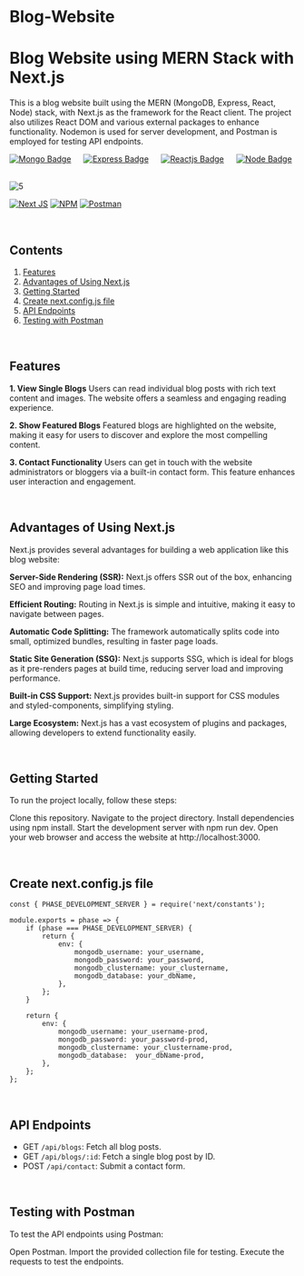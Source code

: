 # Blog-Website

# Blog Website using MERN Stack with Next.js
This is a blog website built using the MERN (MongoDB, Express, React, Node) stack, with Next.js as the framework for the React client. The project also utilizes React DOM and various external packages to enhance functionality. Nodemon is used for server development, and Postman is employed for testing API endpoints.

[![Mongo Badge](http://img.shields.io/badge/Database%20-MongoDB-darkgreen?style=for-the-badge&logo=mongodb)](https://www.mongodb.com/)
&emsp;
[![Express Badge](http://img.shields.io/badge/Server%20-Express-black?style=for-the-badge&logo=express)](https://expressjs.com/)
&emsp;
[![Reactjs Badge](http://img.shields.io/badge/Client%20-React-blue?style=for-the-badge&logo=react)](https://reactjs.org/)
&emsp;
[![Node Badge](http://img.shields.io/badge/Backend%20-Node-green?style=for-the-badge&logo=node.js)](https://nodejs.org/en/)
&emsp;


![5](https://github.com/umangutkarsh/blog-website/assets/95426993/2ea84ff6-1902-4a4f-a2b8-6e61aff471ab)
<br/>

[![Next JS](https://img.shields.io/badge/Next-black?style=for-the-badge&logo=next.js&logoColor=white)](https://nextjs.org/)
[![NPM](https://img.shields.io/badge/NPM-%23CB3837.svg?style=for-the-badge&logo=npm&logoColor=white)](https://www.npmjs.com/)
[![Postman](https://img.shields.io/badge/Postman-FF6C37?style=for-the-badge&logo=postman&logoColor=white)](https://www.postman.com/)



<br />

## Contents
1. [Features](https://github.com/umangutkarsh/blog-website/tree/main#features)
2. [Advantages of Using Next.js](https://github.com/umangutkarsh/blog-website/tree/main#advantages-of-using-nextjs)
3. [Getting Started](https://github.com/umangutkarsh/blog-website/tree/main#getting-started)
4. [Create next.config.js file](https://github.com/umangutkarsh/blog-website/tree/main#create-nextconfigjs-file)
5. [API Endpoints](https://github.com/umangutkarsh/blog-website/tree/main#getting-started)
6. [Testing with Postman](https://github.com/umangutkarsh/blog-website/tree/main#testing-with-postman)

<br />

## Features
**1. View Single Blogs**
Users can read individual blog posts with rich text content and images. The website offers a seamless and engaging reading experience.

**2. Show Featured Blogs**
Featured blogs are highlighted on the website, making it easy for users to discover and explore the most compelling content.

**3. Contact Functionality**
Users can get in touch with the website administrators or bloggers via a built-in contact form. This feature enhances user interaction and engagement.

<br />

## Advantages of Using Next.js
Next.js provides several advantages for building a web application like this blog website:

**Server-Side Rendering (SSR):** Next.js offers SSR out of the box, enhancing SEO and improving page load times.

**Efficient Routing:** Routing in Next.js is simple and intuitive, making it easy to navigate between pages.

**Automatic Code Splitting:** The framework automatically splits code into small, optimized bundles, resulting in faster page loads.

**Static Site Generation (SSG):** Next.js supports SSG, which is ideal for blogs as it pre-renders pages at build time, reducing server load and improving performance.

**Built-in CSS Support:** Next.js provides built-in support for CSS modules and styled-components, simplifying styling.

**Large Ecosystem:** Next.js has a vast ecosystem of plugins and packages, allowing developers to extend functionality easily.


<br />


## Getting Started
To run the project locally, follow these steps:

Clone this repository.
Navigate to the project directory.
Install dependencies using npm install.
Start the development server with npm run dev.
Open your web browser and access the website at http://localhost:3000.

<br />

## Create next.config.js file
```
const { PHASE_DEVELOPMENT_SERVER } = require('next/constants');

module.exports = phase => {
	if (phase === PHASE_DEVELOPMENT_SERVER) {
		return {
			env: {
				mongodb_username: your_username,
				mongodb_password: your_password,
				mongodb_clustername: your_clustername,
				mongodb_database: your_dbName,
			},
		};
	}

	return {
		env: {
			mongodb_username: your_username-prod,
			mongodb_password: your_password-prod,
			mongodb_clustername: your_clustername-prod,
			mongodb_database:  your_dbName-prod,
		},
	};
};

```


<br />


## API Endpoints
* GET `/api/blogs`: Fetch all blog posts.
* GET `/api/blogs/:id`: Fetch a single blog post by ID.
* POST `/api/contact`: Submit a contact form.

<br />

## Testing with Postman
To test the API endpoints using Postman:

Open Postman.
Import the provided collection file for testing.
Execute the requests to test the endpoints.
